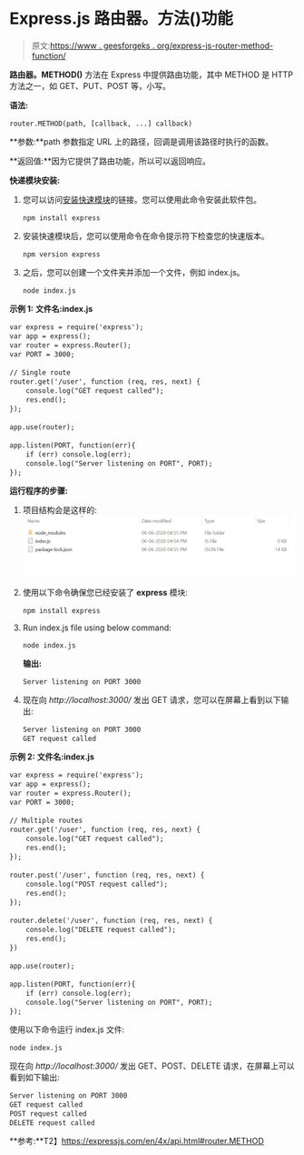 # Express.js 路由器。方法()功能

> 原文:[https://www . geesforgeks . org/express-js-router-method-function/](https://www.geeksforgeeks.org/express-js-router-method-function/)

**路由器。METHOD()** 方法在 Express 中提供路由功能，其中 METHOD 是 HTTP 方法之一，如 GET、PUT、POST 等，小写。

**语法:**

```
router.METHOD(path, [callback, ...] callback)
```

**参数:**path 参数指定 URL 上的路径，回调是调用该路径时执行的函数。

**返回值:**因为它提供了路由功能，所以可以返回响应。

**快递模块安装:**

1.  您可以访问[安装快速模块](https://www.npmjs.com/package/express)的链接。您可以使用此命令安装此软件包。

    ```
    npm install express
    ```

2.  安装快速模块后，您可以使用命令在命令提示符下检查您的快速版本。

    ```
    npm version express
    ```

3.  之后，您可以创建一个文件夹并添加一个文件，例如 index.js。

    ```
    node index.js
    ```

**示例 1:** **文件名:index.js**

```
var express = require('express');
var app = express();
var router = express.Router();
var PORT = 3000;

// Single route 
router.get('/user', function (req, res, next) {
    console.log("GET request called");
    res.end();
});

app.use(router);

app.listen(PORT, function(err){
    if (err) console.log(err);
    console.log("Server listening on PORT", PORT);
});
```

**运行程序的步骤:**

1.  项目结构会是这样的:
    ![](img/3209d9b4369c180282a34be8070d7d6e.png)
2.  使用以下命令确保您已经安装了 **express** 模块:

    ```
    npm install express
    ```

3.  Run index.js file using below command:

    ```
    node index.js
    ```

    **输出:**

    ```
    Server listening on PORT 3000

    ```

4.  现在向 *http://localhost:3000/* 发出 GET 请求，您可以在屏幕上看到以下输出:

    ```
    Server listening on PORT 3000
    GET request called

    ```

**示例 2:** **文件名:index.js**

```
var express = require('express');
var app = express();
var router = express.Router();
var PORT = 3000;

// Multiple routes  
router.get('/user', function (req, res, next) {
    console.log("GET request called");
    res.end();
});

router.post('/user', function (req, res, next) {
    console.log("POST request called");
    res.end();
});

router.delete('/user', function (req, res, next) {
    console.log("DELETE request called");
    res.end();
})

app.use(router);

app.listen(PORT, function(err){
    if (err) console.log(err);
    console.log("Server listening on PORT", PORT);
});
```

使用以下命令运行 index.js 文件:

```
node index.js
```

现在向 *http://localhost:3000/* 发出 GET、POST、DELETE 请求，在屏幕上可以看到如下输出:

```
Server listening on PORT 3000
GET request called
POST request called
DELETE request called

```

**参考:**T2】https://expressjs.com/en/4x/api.html#router.METHOD